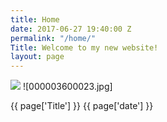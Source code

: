 ```yaml
---
title: Home
date: 2017-06-27 19:40:00 Z
permalink: "/home/"
Title: Welcome to my new website!
layout: page
---
```


<img src= ![000003600023.jpg] />
![000003600023.jpg]

{{ page['Title'] }} {{ page['date'] }}